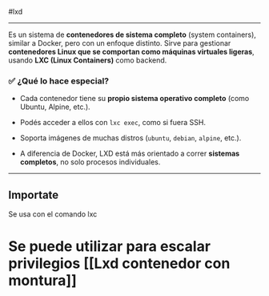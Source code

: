 #lxd

-------

Es un sistema de **contenedores de sistema completo** (system containers), similar a Docker, pero con un enfoque distinto. Sirve para gestionar **contenedores Linux que se comportan como máquinas virtuales ligeras**, usando **LXC (Linux Containers)** como backend.

### ✅ ¿Qué lo hace especial?

- Cada contenedor tiene su **propio sistema operativo completo** (como Ubuntu, Alpine, etc.).
    
- Podés acceder a ellos con `lxc exec`, como si fuera SSH.
    
- Soporta imágenes de muchas distros (`ubuntu`, `debian`, `alpine`, etc.).
    
- A diferencia de Docker, LXD está más orientado a correr **sistemas completos**, no solo procesos individuales.

----

## Importate

Se usa con el comando lxc


# Se puede utilizar para escalar privilegios [[Lxd contenedor con montura]]
